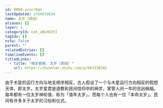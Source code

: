 ```yaml
---
id: 0068-yvscr8qn
lastUpdated: 1754633624
name: 太岁（民俗）
aliases: []
layer: 1
categoryId: cat_uWLHUZtI
tagIds: []
nsfw: false
parent: ""
relatedEntries: []
timelineEvents: []
titledLinks:
  - title: "相关链接: 太岁（民俗）"
    url: https://zhuanlan.zhihu.com/p/667230301
---
```


由于木星的运行方向与地支顺序相反，古人假设了一个与木星运行方向相反的假想天体，即太岁。太岁星君是道教和民间信仰中的神灵，掌管人间一年的吉凶祸福。每年都有一位太岁神轮值，称为「值年太岁」，而每个人也有一位「本命太岁」。民间有许多关于太岁的习俗和仪式。